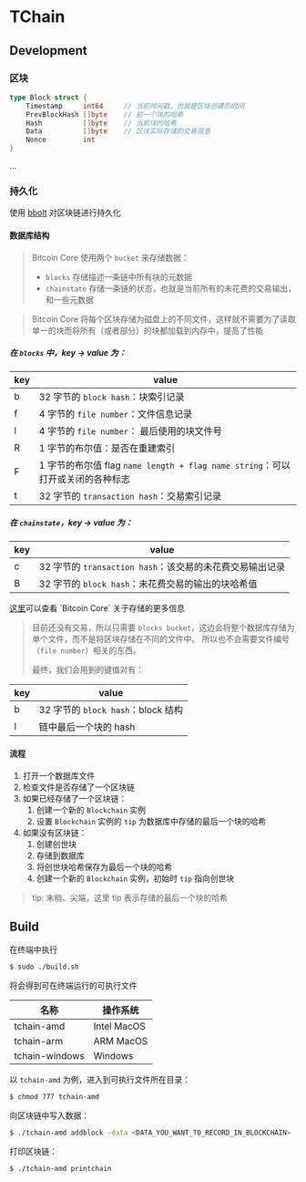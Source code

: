 # TChain

## Development

### 区块

```go
type Block struct {
	Timestamp     int64     // 当前时间戳，也就是区块创建的时间
	PrevBlockHash []byte    // 前一个块的哈希
	Hash          []byte    // 当前块的哈希
	Data          []byte    // 区块实际存储的交易信息
	Nonce         int
}
```

...

### 持久化
使用 [bbolt](https://github.com/etcd-io/bbolt) 对区块链进行持久化

#### 数据库结构
> Bitcoin Core 使用两个 `bucket` 来存储数据：
> - `blocks` 存储描述一条链中所有块的元数据
> - `chainstate` 存储一条链的状态，也就是当前所有的未花费的交易输出，和一些元数据

> Bitcoin Core 将每个区块存储为磁盘上的不同文件，这样就不需要为了读取单一的块而将所有（或者部分）的块都加载到内存中，提高了性能

##### 在 `blocks` 中，key -> value 为：

| key | value |
| ---- | ---- |
| b | 32 字节的 `block hash`：块索引记录 |
| f | 4 字节的 `file number`：文件信息记录 |
| l | 4 字节的 `file number`： 最后使用的块文件号 |
| R |  1 字节的布尔值：是否在重建索引 |
| F | 1 字节的布尔值 flag `name length + flag name string`：可以打开或关闭的各种标志 |
| t | 32 字节的 `transaction hash`：交易索引记录 |

##### 在 `chainstate`，key -> value 为：

| key | value |
| ---- | ---- |
| c | 32 字节的 `transaction hash`：该交易的未花费交易输出记录 |
| B | 32 字节的 `block hash`：未花费交易的输出的块哈希值 |

[这里](https://en.bitcoin.it/wiki/Bitcoin_Core_0.11_(ch_2):_Data_Storage)可以查看 `Bitcoin Core` 关于存储的更多信息

> 目前还没有交易，所以只需要 `blocks bucket`，这边会将整个数据库存储为单个文件，而不是将区块存储在不同的文件中。 所以也不会需要文件编号（`file number`）相关的东西。
> 
> 最终，我们会用到的键值对有：

| key | value |
| ---- | ---- |
| b | 32 字节的 `block hash`：block 结构 |
| l | 链中最后一个块的 hash |

#### 流程

1. 打开一个数据库文件
2. 检查文件是否存储了一个区块链
3. 如果已经存储了一个区块链：
    1. 创建一个新的 `Blockchain` 实例
    2. 设置 `Blockchain` 实例的 `tip` 为数据库中存储的最后一个块的哈希
4. 如果没有区块链：
    1. 创建创世块
    2. 存储到数据库
    3. 将创世块哈希保存为最后一个块的哈希
    4. 创建一个新的 `Blockchain` 实例，初始时 `tip` 指向创世块
> tip: 末梢、尖端，这里 tip 表示存储的最后一个块的哈希

## Build

在终端中执行
```bash
$ sudo ./build.sh
```
将会得到可在终端运行的可执行文件

|名称|操作系统|
| ---- | ---- |
| tchain-amd | Intel MacOS |
| tchain-arm | ARM MacOS |
| tchain-windows | Windows |

以 `tchain-amd` 为例，进入到可执行文件所在目录：

```bash
$ chmod 777 tchain-amd
```

向区块链中写入数据：
```bash
$ ./tchain-amd addblock -data <DATA_YOU_WANT_TO_RECORD_IN_BLOCKCHAIN>
```

打印区块链：
```bash
$ ./tchain-amd printchain
```
